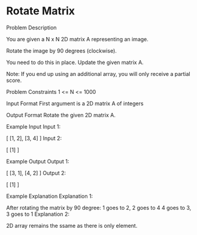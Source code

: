 # Rotate Matrix


Problem Description
 

You are given a N x N 2D matrix A representing an image.

Rotate the image by 90 degrees (clockwise).

You need to do this in place. Update the given matrix A.

Note: If you end up using an additional array, you will only receive a partial score.



Problem Constraints
1 <= N <= 1000



Input Format
First argument is a 2D matrix A of integers



Output Format
Rotate the given 2D matrix A.



Example Input
Input 1:

 [
    [1, 2],
    [3, 4]
 ]
Input 2:

 [
    [1]
 ]


Example Output
Output 1:

 [
    [3, 1],
    [4, 2]
 ]
Output 2:

 [
    [1]
 ]


Example Explanation
Explanation 1:

 After rotating the matrix by 90 degree:
 1 goes to 2, 2 goes to 4
 4 goes to 3, 3 goes to 1
Explanation 2:

 2D array remains the ssame as there is only element.